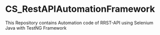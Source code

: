 # CS_RestAPIAutomationFramework
This Repository contains Automation code of RRST-API using Selenium Java with TestNG Framework
